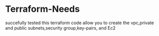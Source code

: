 # Terraform-Needs
succefully tested
this terraform code allow you to create the vpc,private and public subnets,security group,key-pairs, and Ec2